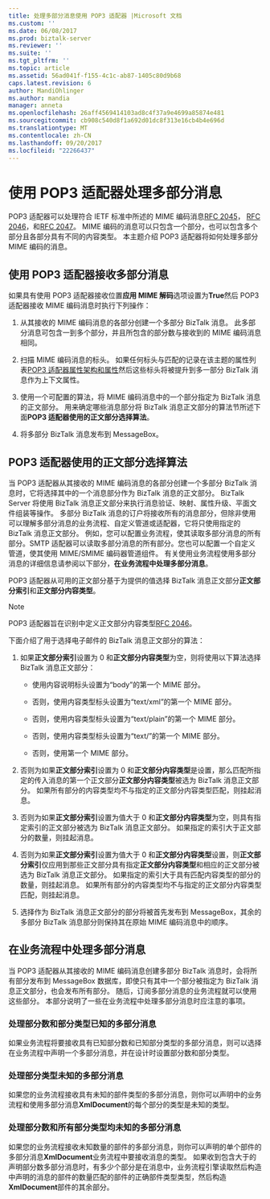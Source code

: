 ```yaml
---
title: 处理多部分消息使用 POP3 适配器 |Microsoft 文档
ms.custom: ''
ms.date: 06/08/2017
ms.prod: biztalk-server
ms.reviewer: ''
ms.suite: ''
ms.tgt_pltfrm: ''
ms.topic: article
ms.assetid: 56ad041f-f155-4c1c-ab87-1405c80d9b68
caps.latest.revision: 6
author: MandiOhlinger
ms.author: mandia
manager: anneta
ms.openlocfilehash: 26aff4569414103ad8c4f37a9e4699a85874e481
ms.sourcegitcommit: cb908c540d8f1a692d01dc8f313e16cb4b4e696d
ms.translationtype: MT
ms.contentlocale: zh-CN
ms.lasthandoff: 09/20/2017
ms.locfileid: "22266437"
---
```

# <a name="processing-multi-part-messages-with-the-pop3-adapter"></a>使用 POP3 适配器处理多部分消息
POP3 适配器可以处理符合 IETF 标准中所述的 MIME 编码消息[RFC 2045](http://go.microsoft.com/fwlink/?LinkId=58810)， [RFC 2046](http://go.microsoft.com/fwlink/?LinkId=58811)，和[RFC 2047](http://go.microsoft.com/fwlink/?LinkId=58812)。 MIME 编码的消息可以只包含一个部分，也可以包含多个部分且各部分具有不同的内容类型。 本主题介绍 POP3 适配器将如何处理多部分 MIME 编码的消息。  
  
## <a name="receiving-multi-part-messages-with-the-pop3-adapter"></a>使用 POP3 适配器接收多部分消息  
 如果具有使用 POP3 适配器接收位置**应用 MIME 解码**选项设置为**True**然后 POP3 适配器接收 MIME 编码消息时执行下列操作：  
  
1.  从其接收的 MIME 编码消息的各部分创建一个多部分 BizTalk 消息。 此多部分消息可包含一到多个部分，并且所包含的部分数与接收到的 MIME 编码消息相同。  
  
2.  扫描 MIME 编码消息的标头。 如果任何标头与匹配的记录在该主题的属性列表[POP3 适配器属性架构和属性](../core/pop3-adapter-property-schema-and-properties.md)然后这些标头将被提升到多一部分 BizTalk 消息作为上下文属性。  
  
3.  使用一个可配置的算法，将 MIME 编码消息中的一个部分指定为 BizTalk 消息的正文部分。 用来确定哪些消息部分将 BizTalk 消息正文部分的算法节所述下面**POP3 适配器使用的正文部分选择算法**。  
  
4.  将多部分 BizTalk 消息发布到 MessageBox。  
  
## <a name="body-part-selection-algorithm-used-by-the-pop3-adapter"></a>POP3 适配器使用的正文部分选择算法  
 当 POP3 适配器从其接收的 MIME 编码消息的各部分创建一个多部分 BizTalk 消息时，它将选择其中的一个消息部分作为 BizTalk 消息的正文部分。 BizTalk Server 将使用 BizTalk 消息正文部分来执行消息验证、映射、属性升级、平面文件组装等操作。 多部分 BizTalk 消息的订户将接收所有的消息部分，但除非使用可以理解多部分消息的业务流程、自定义管道或适配器，它将只使用指定的 BizTalk 消息正文部分。 例如，您可以配置业务流程，使其读取多部分消息的所有部分。SMTP 适配器可以读取多部分消息的所有部分。您也可以配置一个自定义管道，使其使用 MIME/SMIME 编码器管道组件。 有关使用业务流程使用多部分消息的详细信息请参阅以下部分，**在业务流程中处理多部分消息**。  
  
 POP3 适配器从可用的正文部分基于为提供的值选择 BizTalk 消息正文部分**正文部分索引**和**正文部分内容类型**。  
  
> [!NOTE]
>  POP3 适配器旨在识别中定义正文部分内容类型[RFC 2046](http://go.microsoft.com/fwlink/?LinkId=119569)。  
  
 下面介绍了用于选择电子邮件的 BizTalk 消息正文部分的算法：  
  
1.  如果**正文部分索引**设置为 0 和**正文部分内容类型**为空，则将使用以下算法选择 BizTalk 消息正文部分：  
  
    -   使用内容说明标头设置为“body”的第一个 MIME 部分。  
  
    -   否则，使用内容类型标头设置为“text/xml”的第一个 MIME 部分。  
  
    -   否则，使用内容类型标头设置为“text/plain”的第一个 MIME 部分。  
  
    -   否则，使用内容类型标头设置为“text/”的第一个 MIME 部分。  
  
    -   否则，使用第一个 MIME 部分。  
  
2.  否则为如果**正文部分索引**设置为 0 和**正文部分内容类型**是设置，那么匹配所指定的传入消息的第一个正文部分**正文部分内容类型**被选为 BizTalk 消息正文部分。 如果所有部分的内容类型均不与指定的正文部分内容类型匹配，则挂起消息。  
  
3.  否则为如果**正文部分索引**设置为值大于 0 和**正文部分内容类型**为空，则具有指定索引的正文部分被选为 BizTalk 消息正文部分。 如果指定的索引大于正文部分的数量，则挂起消息。  
  
4.  否则为如果**正文部分索引**设置为值大于 0 和**正文部分内容类型**设置，则**正文部分索引**仅应用到那些正文部分具有指定**正文部分内容类型**和相应的正文部分被选为 BizTalk 消息正文部分。 如果指定的索引大于具有匹配内容类型的部分的数量，则挂起消息。 如果所有部分的内容类型均不与指定的正文部分内容类型匹配，则挂起消息。  
  
5.  选择作为 BizTalk 消息正文部分的部分将被首先发布到 MessageBox，其余的多部分 BizTalk 消息部分则保持其在原始 MIME 编码消息中的顺序。  
  
## <a name="processing-multi-part-messages-in-orchestrations"></a>在业务流程中处理多部分消息  
 当 POP3 适配器从其接收的 MIME 编码消息创建多部分 BizTalk 消息时，会将所有部分发布到 MessageBox 数据库，即使只有其中一个部分被指定为 BizTalk 消息正文部分，也会发布所有部分。 随后，订阅多部分消息的业务流程就可以使用这些部分。 本部分说明了一些在业务流程中处理多部分消息时应注意的事项。  
  
### <a name="processing-multi-part-messages-with-a-known-number-of-parts-and-known-part-types"></a>处理部分数和部分类型已知的多部分消息  
 如果业务流程将要接收具有已知部分数和已知部分类型的多部分消息，则可以选择在业务流程中声明一个多部分消息，并在设计时设置部分数和部分类型。  
  
### <a name="processing-multi-part-messages-with-unknown-part-types"></a>处理部分类型未知的多部分消息  
 如果您的业务流程接收具有未知的部件类型的多部分消息，则你可以声明中的业务流程和使用多部分消息**XmlDocument**的每个部分的类型是未知的类型。  
  
### <a name="processing-multi-part-messages-with-an-unknown-number-of-parts-and-all-of-the-part-types-are-unknown"></a>处理部分数和所有部分类型均未知的多部分消息  
 如果您的业务流程接收未知数量的部件的多部分消息，则你可以声明的单个部件的多部分消息**XmlDocument**业务流程中要接收消息的类型。 如果收到包含大于的声明部分数多部分消息时，有多少个部分是在消息中，业务流程引擎读取然后构造中声明的消息的部件的数量匹配的部件的正确部件类型类型，然后构造**XmlDocument**部件的其余部分。